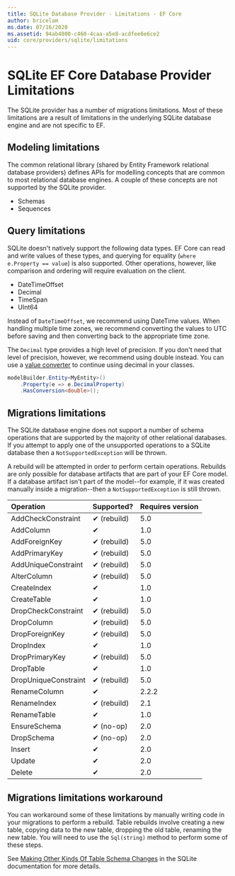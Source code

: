 ```yaml
---
title: SQLite Database Provider - Limitations - EF Core
author: bricelam
ms.date: 07/16/2020
ms.assetid: 94ab4800-c460-4caa-a5e8-acdfee6e6ce2
uid: core/providers/sqlite/limitations
---
```

# SQLite EF Core Database Provider Limitations

The SQLite provider has a number of migrations limitations. Most of these limitations are a result of limitations in the underlying SQLite database engine and are not specific to EF.

## Modeling limitations

The common relational library (shared by Entity Framework relational database providers) defines APIs for modelling concepts that are common to most relational database engines. A couple of these concepts are not supported by the SQLite provider.

* Schemas
* Sequences

## Query limitations

SQLite doesn't natively support the following data types. EF Core can read and write values of these types, and querying for equality (`where e.Property == value`) is also supported. Other operations, however, like comparison and ordering will require evaluation on the client.

* DateTimeOffset
* Decimal
* TimeSpan
* UInt64

Instead of `DateTimeOffset`, we recommend using DateTime values. When handling multiple time zones, we recommend converting the values to UTC before saving and then converting back to the appropriate time zone.

The `Decimal` type provides a high level of precision. If you don't need that level of precision, however, we recommend using double instead. You can use a [value converter](../../modeling/value-conversions.md) to continue using decimal in your classes.

``` csharp
modelBuilder.Entity<MyEntity>()
    .Property(e => e.DecimalProperty)
    .HasConversion<double>();
```

## Migrations limitations

The SQLite database engine does not support a number of schema operations that are supported by the majority of other relational databases. If you attempt to apply one of the unsupported operations to a SQLite database then a `NotSupportedException` will be thrown.

A rebuild will be attempted in order to perform certain operations. Rebuilds are only possible for database artifacts that are part of your EF Core model. If a database artifact isn't part of the model--for example, if it was created manually inside a migration--then a `NotSupportedException` is still thrown.

| Operation            | Supported?  | Requires version |
|:---------------------|:------------|:-----------------|
| AddCheckConstraint   | ✔ (rebuild) | 5.0              |
| AddColumn            | ✔           | 1.0              |
| AddForeignKey        | ✔ (rebuild) | 5.0              |
| AddPrimaryKey        | ✔ (rebuild) | 5.0              |
| AddUniqueConstraint  | ✔ (rebuild) | 5.0              |
| AlterColumn          | ✔ (rebuild) | 5.0              |
| CreateIndex          | ✔           | 1.0              |
| CreateTable          | ✔           | 1.0              |
| DropCheckConstraint  | ✔ (rebuild) | 5.0              |
| DropColumn           | ✔ (rebuild) | 5.0              |
| DropForeignKey       | ✔ (rebuild) | 5.0              |
| DropIndex            | ✔           | 1.0              |
| DropPrimaryKey       | ✔ (rebuild) | 5.0              |
| DropTable            | ✔           | 1.0              |
| DropUniqueConstraint | ✔ (rebuild) | 5.0              |
| RenameColumn         | ✔           | 2.2.2            |
| RenameIndex          | ✔ (rebuild) | 2.1              |
| RenameTable          | ✔           | 1.0              |
| EnsureSchema         | ✔ (no-op)   | 2.0              |
| DropSchema           | ✔ (no-op)   | 2.0              |
| Insert               | ✔           | 2.0              |
| Update               | ✔           | 2.0              |
| Delete               | ✔           | 2.0              |

## Migrations limitations workaround

You can workaround some of these limitations by manually writing code in your migrations to perform a rebuild. Table rebuilds involve creating a new table, copying data to the new table, dropping the old table, renaming the new table. You will need to use the `Sql(string)` method to perform some of these steps.

See [Making Other Kinds Of Table Schema Changes](https://sqlite.org/lang_altertable.html#otheralter) in the SQLite documentation for more details.
